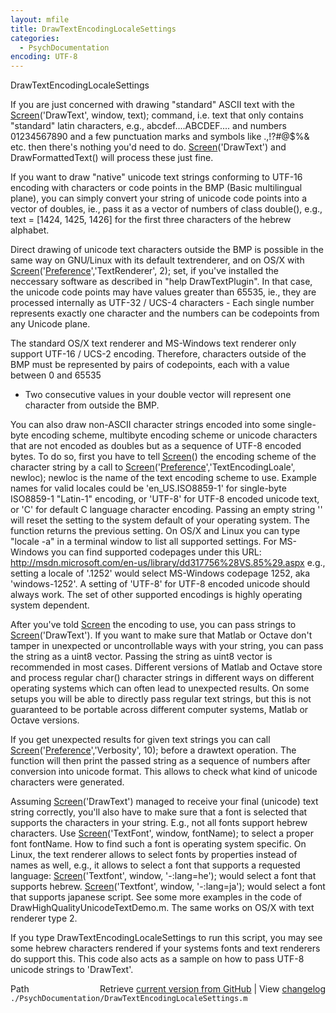 ```yaml
---
layout: mfile
title: DrawTextEncodingLocaleSettings
categories:
  - PsychDocumentation
encoding: UTF-8
---
```


DrawTextEncodingLocaleSettings

If you are just concerned with drawing "standard" ASCII text with the
[Screen](/docs/Screen)\('DrawText', window, text\); command, i.e. text that only contains
"standard" latin characters, e.g., abcdef....ABCDEF.... and numbers
01234567890 and a few punctuation marks and symbols like .,\!?\#@$%& etc.
then there's nothing you'd need to do. [Screen](/docs/Screen)\('DrawText'\) and
DrawFormattedText\(\) will process these just fine.

If you want to draw "native" unicode text strings conforming to
UTF-16 encoding with characters or code points in the BMP \(Basic
multilingual plane\), you can simply convert your string of unicode code
points into a vector of doubles, ie., pass it as a vector of numbers of
class double\(\), e.g., text = \[1424, 1425, 1426\] for the first three
characters of the hebrew alphabet.

Direct drawing of unicode text characters outside the BMP is possible in the
same way on GNU/Linux with its default textrenderer, and on OS/X with
[Screen](/docs/Screen)\('[Preference](/docs/Preference)','TextRenderer', 2\); set, if you've installed the
neccessary software as described in "help DrawTextPlugin". In that case,
the unicode code points may have values greater than 65535, ie., they are
processed internally as UTF-32 / UCS-4 characters - Each single number
represents exactly one character and the numbers can be codepoints from
any Unicode plane.

The standard OS/X text renderer and MS-Windows text renderer only support
UTF-16 / UCS-2 encoding. Therefore, characters outside of the BMP must be
represented by pairs of codepoints, each with a value between 0 and 65535
- Two consecutive values in your double vector will represent one
character from outside the BMP.

You can also draw non-ASCII character strings encoded into some single-byte
encoding scheme, multibyte encoding scheme or unicode characters that are
not encoded as doubles but as a sequence of UTF-8 encoded bytes. To do
so, first you have to tell [Screen](/docs/Screen)\(\) the encoding scheme of the character
string by a call to [Screen](/docs/Screen)\('[Preference](/docs/Preference)','TextEncodingLoale', newloc\);
newloc is the name of the text encoding scheme to use. Example names for
valid locales could be 'en\_US.ISO8859-1' for single-byte ISO8859-1
"Latin-1" encoding, or 'UTF-8' for UTF-8 encoded unicode text, or 'C' for
default C language character encoding. Passing an empty string '' will
reset the setting to the system default of your operating system. The
function returns the previous setting. On OS/X and Linux you can type
"locale -a" in a terminal window to list all supported settings. For
MS-Windows you can find supported codepages under this URL:
http://msdn.microsoft.com/en-us/library/dd317756%28VS.85%29.aspx
e.g., setting a locale of '.1252' would select MS-Windows codepage 1252,
aka 'windows-1252'.
A setting of 'UTF-8' for UTF-8 encoded unicode should always work. The
set of other supported encodings is highly operating system dependent.

After you've told [Screen](/docs/Screen) the encoding to use, you can pass strings to
[Screen](/docs/Screen)\('DrawText'\). If you want to make sure that Matlab or Octave don't
tamper in unexpected or uncontrollable ways with your string, you can
pass the string as a uint8 vector. Passing the string as uint8 vector is
recommended in most cases. Different versions of Matlab and Octave store
and process regular char\(\) character strings in different ways on
different operating systems which can often lead to unexpected results.
On some setups you will be able to directly pass regular text strings,
but this is not guaranteed to be portable across different computer
systems, Matlab or Octave versions.

If you get unexpected results for given text strings you can call
[Screen](/docs/Screen)\('[Preference](/docs/Preference)','Verbosity', 10\); before a drawtext operation. The
function will then print the passed string as a sequence of numbers after
conversion into unicode format. This allows to check what kind of unicode
characters were generated.


Assuming [Screen](/docs/Screen)\('DrawText'\) managed to receive your final \(unicode\) text
string correctly, you'll also have to make sure that a font is selected
that supports the characters in your string. E.g., not all fonts support
hebrew characters. Use [Screen](/docs/Screen)\('TextFont', window, fontName\); to select a
proper font fontName. How to find such a font is operating system
specific. On Linux, the text renderer allows to select fonts by
properties instead of names as well, e.g., it allows to select a font
that supports a requested language:
[Screen](/docs/Screen)\('Textfont', window, '-:lang=he'\);  would select a font that
supports hebrew. [Screen](/docs/Screen)\('Textfont', window, '-:lang=ja'\);  would select a
font that supports japanese script. See some more examples in the code of
DrawHighQualityUnicodeTextDemo.m. The same works on OS/X with text
renderer type 2.

If you type DrawTextEncodingLocaleSettings to run this script, you may
see some hebrew characters rendered if your systems fonts and text
renderers do support this. This code also acts as a sample on how to pass
UTF-8 unicode strings to 'DrawText'.



<div class="code_header" style="text-align:right;">
  <span style="float:left;">Path&nbsp;&nbsp;</span> <span class="counter">Retrieve <a href=
  "https://raw.github.com/Psychtoolbox-3/Psychtoolbox-3/beta/./PsychDocumentation/DrawTextEncodingLocaleSettings.m">current version from GitHub</a> | View <a href=
  "https://github.com/Psychtoolbox-3/Psychtoolbox-3/commits/beta/./PsychDocumentation/DrawTextEncodingLocaleSettings.m">changelog</a></span>
</div>
<div class="code">
  <code>./PsychDocumentation/DrawTextEncodingLocaleSettings.m</code>
</div>
